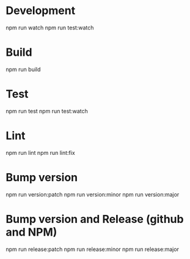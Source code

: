 # Development

npm run watch
npm run test:watch

# Build

npm run build

# Test

npm run test
npm run test:watch

# Lint

npm run lint
npm run lint:fix

# Bump version

npm run version:patch
npm run version:minor
npm run version:major

# Bump version and Release (github and NPM)

npm run release:patch
npm run release:minor
npm run release:major
